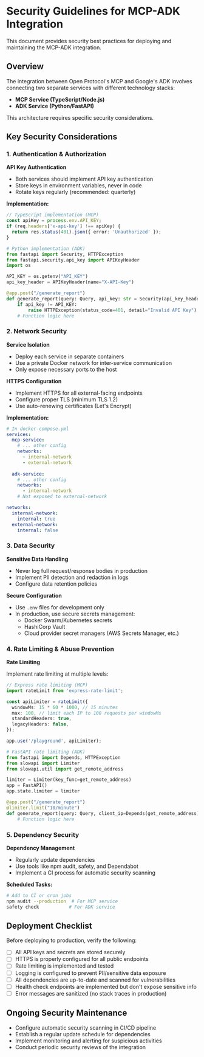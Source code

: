 # Security Guidelines for MCP-ADK Integration

This document provides security best practices for deploying and maintaining the MCP-ADK integration.

## Overview

The integration between Open Protocol's MCP and Google's ADK involves connecting two separate services with different technology stacks:

- **MCP Service (TypeScript/Node.js)**
- **ADK Service (Python/FastAPI)**

This architecture requires specific security considerations.

## Key Security Considerations

### 1. Authentication & Authorization

**API Key Authentication**

- Both services should implement API key authentication
- Store keys in environment variables, never in code
- Rotate keys regularly (recommended: quarterly)

**Implementation:**

```typescript
// TypeScript implementation (MCP)
const apiKey = process.env.API_KEY;
if (req.headers['x-api-key'] !== apiKey) {
  return res.status(401).json({ error: 'Unauthorized' });
}
```

```python
# Python implementation (ADK)
from fastapi import Security, HTTPException
from fastapi.security.api_key import APIKeyHeader
import os

API_KEY = os.getenv("API_KEY")
api_key_header = APIKeyHeader(name="X-API-Key")

@app.post("/generate_report")
def generate_report(query: Query, api_key: str = Security(api_key_header)):
    if api_key != API_KEY:
        raise HTTPException(status_code=401, detail="Invalid API Key")
    # Function logic here
```

### 2. Network Security

**Service Isolation**

- Deploy each service in separate containers
- Use a private Docker network for inter-service communication
- Only expose necessary ports to the host

**HTTPS Configuration**

- Implement HTTPS for all external-facing endpoints
- Configure proper TLS (minimum TLS 1.2)
- Use auto-renewing certificates (Let's Encrypt)

**Implementation:**

```yaml
# In docker-compose.yml
services:
  mcp-service:
    # ... other config
    networks:
      - internal-network
      - external-network
  
  adk-service:
    # ... other config
    networks:
      - internal-network
    # Not exposed to external-network

networks:
  internal-network:
    internal: true
  external-network:
    internal: false
```

### 3. Data Security

**Sensitive Data Handling**

- Never log full request/response bodies in production
- Implement PII detection and redaction in logs
- Configure data retention policies

**Secure Configuration**

- Use `.env` files for development only
- In production, use secure secrets management:
  - Docker Swarm/Kubernetes secrets
  - HashiCorp Vault
  - Cloud provider secret managers (AWS Secrets Manager, etc.)

### 4. Rate Limiting & Abuse Prevention

**Rate Limiting**

Implement rate limiting at multiple levels:

```typescript
// Express rate limiting (MCP)
import rateLimit from 'express-rate-limit';

const apiLimiter = rateLimit({
  windowMs: 15 * 60 * 1000, // 15 minutes
  max: 100, // limit each IP to 100 requests per windowMs
  standardHeaders: true,
  legacyHeaders: false,
});

app.use('/playground', apiLimiter);
```

```python
# FastAPI rate limiting (ADK)
from fastapi import Depends, HTTPException
from slowapi import Limiter
from slowapi.util import get_remote_address

limiter = Limiter(key_func=get_remote_address)
app = FastAPI()
app.state.limiter = limiter

@app.post("/generate_report")
@limiter.limit("10/minute")
def generate_report(query: Query, client_ip=Depends(get_remote_address)):
    # Function logic here
```

### 5. Dependency Security

**Dependency Management**

- Regularly update dependencies
- Use tools like npm audit, safety, and Dependabot
- Implement a CI process for automatic security scanning

**Scheduled Tasks:**

```bash
# Add to CI or cron jobs
npm audit --production  # For MCP service
safety check           # For ADK service
```

## Deployment Checklist

Before deploying to production, verify the following:

- [ ] All API keys and secrets are stored securely
- [ ] HTTPS is properly configured for all public endpoints
- [ ] Rate limiting is implemented and tested
- [ ] Logging is configured to prevent PII/sensitive data exposure
- [ ] All dependencies are up-to-date and scanned for vulnerabilities
- [ ] Health check endpoints are implemented but don't expose sensitive info
- [ ] Error messages are sanitized (no stack traces in production)

## Ongoing Security Maintenance

- Configure automatic security scanning in CI/CD pipeline
- Establish a regular update schedule for dependencies
- Implement monitoring and alerting for suspicious activities
- Conduct periodic security reviews of the integration 